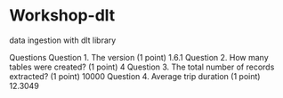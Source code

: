 # Workshop-dlt
data ingestion with dlt library

Questions
Question 1. The version (1 point)
1.6.1
Question 2. How many tables were created? (1 point)
4
Question 3. The total number of records extracted? (1 point)
10000
Question 4. Average trip duration (1 point)
12.3049
